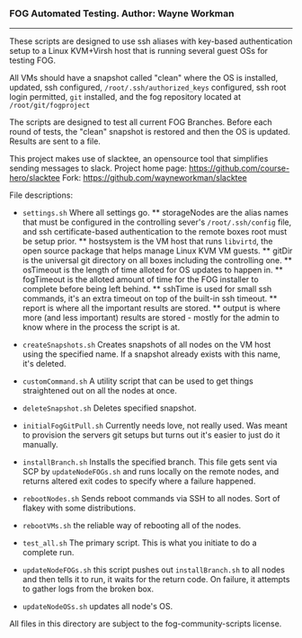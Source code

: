 ### FOG Automated Testing.  Author: Wayne Workman
---


These scripts are designed to use ssh aliases with key-based authentication setup to a Linux KVM+Virsh host that is running several guest OSs for testing FOG.

All VMs should have a snapshot called "clean" where the OS is installed, updated, ssh configured, `/root/.ssh/authorized_keys` configured, ssh root login permitted, `git` installed, and the fog repository located at `/root/git/fogproject`

The scripts are designed to test all current FOG Branches. Before each round of tests, the "clean" snapshot is restored and then the OS is updated. Results are sent to a file.

This project makes use of slacktee, an opensource tool that simplifies sending messages to slack.
Project home page: https://github.com/course-hero/slacktee
Fork: https://github.com/wayneworkman/slacktee


File descriptions:

* `settings.sh` Where all settings go. 
** storageNodes are the alias names that must be configured in the controlling sever's `/root/.ssh/config` file, and ssh certificate-based authentication to the remote boxes root must be setup prior. 
** hostsystem is the VM host that runs `libvirtd`, the open source package that helps manage Linux KVM VM guests. 
** gitDir is the universal git directory on all boxes including the controlling one. 
** osTimeout is the length of time alloted for OS updates to happen in.
** fogTimeout is the alloted amount of time for the FOG installer to complete before being left behind.
** sshTime is used for small ssh commands, it's an extra timeout on top of the built-in ssh timeout.
** report is where all the important results are stored.
** output is where more (and less important) results are stored - mostly for the admin to know where in the process the script is at.

* `createSnapshots.sh` Creates snapshots of all nodes on the VM host using the specified name. If a snapshot already exists with this name, it's deleted.

* `customCommand.sh` A utility script that can be used to get things straightened out on all the nodes at once.

* `deleteSnapshot.sh` Deletes specified snapshot.

* `initialFogGitPull.sh` Currently needs love, not really used. Was meant to provision the servers git setups but turns out it's easier to just do it manually.

* `installBranch.sh` Installs the specified branch. This file gets sent via SCP by `updateNodeFOGs.sh` and runs locally on the remote nodes, and returns altered exit codes to specify where a failure happened.

* `rebootNodes.sh` Sends reboot commands via SSH to all nodes. Sort of flakey with some distributions. 

* `rebootVMs.sh` the reliable way of rebooting all of the nodes.

* `test_all.sh` The primary script. This is what you initiate to do a complete run.

* `updateNodeFOGs.sh` this script pushes out `installBranch.sh` to all nodes and then tells it to run, it waits for the return code. On failure, it attempts to gather logs from the broken box.

* `updateNodeOSs.sh` updates all node's OS.


All files in this directory are subject to the fog-community-scripts license.
